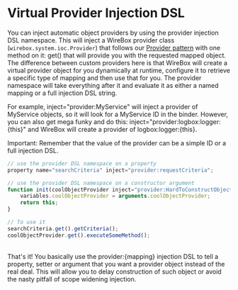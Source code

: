 # Virtual Provider Injection DSL

You can inject automatic object providers by using the provider injection DSL namespace. This will inject a WireBox provider class (`wirebox.system.ioc.Provider`) that follows our [Provider pattern](http://en.wikipedia.org/wiki/Provider_model) with one method on it: get() that will provide you with the requested mapped object. The difference between custom providers here is that WireBox will create a virtual provider object for you dynamically at runtime, configure it to retrieve a specific type of mapping and then use that for you. The provider namespace will take everything after it and evaluate it as either a named mapping or a full injection DSL string.

For example, inject="provider:MyService" will inject a provider of MyService objects, so it will look for a MyService ID in the binder. However, you can also get mega funky and do this: inject="provider:logbox:logger:{this}" and WireBox will create a provider of logbox:logger:{this}.

Important: Remember that the value of the provider can be a simple ID or a full injection DSL.

```javascript
// use the provider DSL namespace on a property
property name="searchCriteria" inject="provider:requestCriteria";

// use the provider DSL namespace on a constructor argument
function init(coolObjectProvider inject="provider:HardToConstructObject"){
	variables.coolObjectProvider = arguments.coolObjectProvider;
	return this;
}

// To use it
searchCriteria.get().getCriteria();
coolObjectProvider.get().executeSomeMethod();
```
<br>
That's it! You basically use the provider:{mapping} injection DSL to tell a property, setter or argument that you want a provider object instead of the real deal. This will allow you to delay construction of such object or avoid the nasty pitfall of scope widening injection.
